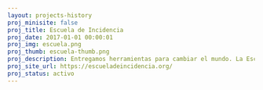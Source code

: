 ```yaml
---
layout: projects-history
proj_minisite: false
proj_title: Escuela de Incidencia
proj_date: 2017-01-01 00:00:01
proj_img: escuela.png
proj_thumb: escuela-thumb.png
proj_description: Entregamos herramientas para cambiar el mundo. La Escuela de Incidencia entrena a jóvenes líderes latinoamericanos para transformar sus ideas en cambio social colaborativo y concreto.
proj_site_url: https://escueladeincidencia.org/
proj_status: activo
---
```

